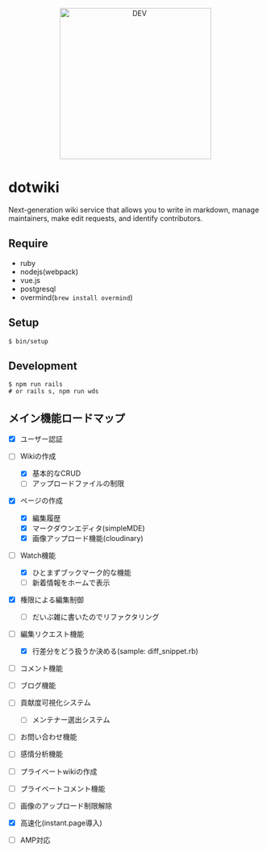 <div align="center">
  <br>
  <a target="_blank" rel="noopener noreferrer" href="https://www.dotwiki.xyz"><img alt="DEV" src="https://user-images.githubusercontent.com/6788936/72482956-b8581a00-3842-11ea-963b-baef441e2a9b.png" width="300px" style="max-width:100%;"></a>
</div>

# dotwiki

Next-generation wiki service that allows you to write in markdown, manage maintainers, make edit requests, and identify contributors.

## Require

- ruby
- nodejs(webpack)
- vue.js
- postgresql
- overmind(`brew install overmind`)

## Setup

```
$ bin/setup
```

## Development

```
$ npm run rails
# or rails s, npm run wds
```

## メイン機能ロードマップ

- [x] ユーザー認証
- [ ] Wikiの作成
  - [x] 基本的なCRUD
  - [ ] アップロードファイルの制限
- [x] ページの作成
  - [x] 編集履歴
  - [x] マークダウンエディタ(simpleMDE)
  - [x] 画像アップロード機能(cloudinary)
- [ ] Watch機能
  - [x] ひとまずブックマーク的な機能
  - [ ] 新着情報をホームで表示
- [x] 権限による編集制御
  - [ ] だいぶ雑に書いたのでリファクタリング
- [ ] 編集リクエスト機能
  - [x] 行差分をどう扱うか決める(sample: diff_snippet.rb)
- [ ] コメント機能
- [ ] ブログ機能
- [ ] 貢献度可視化システム
  - [ ] メンテナー選出システム
- [ ] お問い合わせ機能
- [ ] 感情分析機能
- [ ] プライベートwikiの作成
- [ ] プライベートコメント機能
- [ ] 画像のアップロード制限解除
- [x] 高速化(instant.page導入)
- [ ] AMP対応

